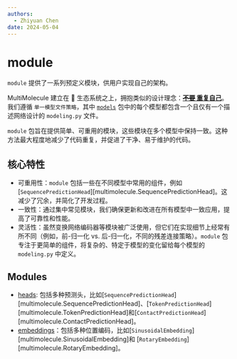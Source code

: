 ```yaml
---
authors:
  - Zhiyuan Chen
date: 2024-05-04
---
```


# module

`module` 提供了一系列预定义模块，供用户实现自己的架构。

MultiMolecule 建立在 :hugs: 生态系统之上，拥抱类似的设计理念：[**~~不要~~ 重复自己**](https://huggingface.co/blog/transformers-design-philosophy)。
我们遵循 `单一模型文件策略`，其中 [`models`](../models) 包中的每个模型都包含一个且仅有一个描述网络设计的 `modeling.py` 文件。

`module` 包旨在提供简单、可重用的模块，这些模块在多个模型中保持一致。这种方法最大程度地减少了代码重复，并促进了干净、易于维护的代码。

## 核心特性

- 可重用性：`module` 包括一些在不同模型中常用的组件，例如 [`SequencePredictionHead`][multimolecule.SequencePredictionHead]。这减少了冗余，并简化了开发过程。
- 一致性：通过集中常见模块，我们确保更新和改进在所有模型中一致应用，提高了可靠性和性能。
- 灵活性：虽然变换网络编码器等模块被广泛使用，但它们在实现细节上经常有所不同（例如，前-归一化 vs. 后-归一化，不同的残差连接策略）。`module` 包专注于更简单的组件，将复杂的、特定于模型的变化留给每个模型的 `modeling.py` 中定义。

## Modules

- [heads](heads): 包括多种预测头，比如[`SequencePredictionHead`][multimolecule.SequencePredictionHead]、[`TokenPredictionHead`][multimolecule.TokenPredictionHead]和[`ContactPredictionHead`][multimolecule.ContactPredictionHead]。
- [embeddings](embeddings)：包括多种位置编码，比如[`SinusoidalEmbedding`][multimolecule.SinusoidalEmbedding]和 [`RotaryEmbedding`][multimolecule.RotaryEmbedding]。
